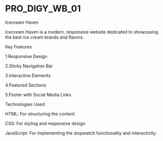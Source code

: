 # PRO_DIGY_WB_01
 Icecream Haven

 Icecream Haven is a modern, responsive website dedicated to showcasing the best ice cream brands and flavors.

 Key Features
 
1.Responsive Design


2.Sticky Navigation Bar


3.Interactive Elements


4.Featured Sections


5.Footer with Social Media Links

Technologies Used:

HTML: For structuring the content

CSS: For styling and responsive design

JavaScript: For implementing the stopwatch functionality and interactivity.
